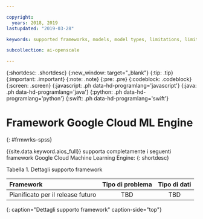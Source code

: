 ```yaml
---

copyright:
  years: 2018, 2019
lastupdated: "2019-03-28"

keywords: supported frameworks, models, model types, limitations, limits, spss, c&ds

subcollection: ai-openscale

---
```


{:shortdesc: .shortdesc}
{:new_window: target="_blank"}
{:tip: .tip}
{:important: .important}
{:note: .note}
{:pre: .pre}
{:codeblock: .codeblock}
{:screen: .screen}
{:javascript: .ph data-hd-programlang='javascript'}
{:java: .ph data-hd-programlang='java'}
{:python: .ph data-hd-programlang='python'}
{:swift: .ph data-hd-programlang='swift'}

# Framework Google Cloud ML Engine
{: #frmwrks-spss}

{{site.data.keyword.aios_full}} supporta completamente i seguenti framework Google Cloud Machine Learning Engine:
{: shortdesc}

Tabella 1. Dettagli supporto framework

| Framework | Tipo di problema | Tipo di dati |
|:---|:---:|:---:|
| Pianificato per il release futuro | TBD | TBD |
{: caption="Dettagli supporto framework" caption-side="top"}



